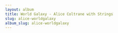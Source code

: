 ```yaml
---
layout: album
title: World Galaxy - Alice Coltrane with Strings
slug: alice-worldgalaxy
album_slug: alice-worldgalaxy
---
```

